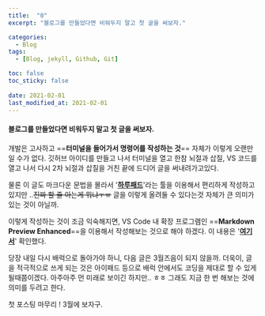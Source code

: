 ```yaml
---
title:  "0"
excerpt: "블로그를 만들었다면 비워두지 말고 첫 글을 써보자."

categories:
  - Blog
tags:
  - [Blog, jekyll, Github, Git]

toc: false
toc_sticky: false
 
date: 2021-02-01
last_modified_at: 2021-02-01
---
```


#### 블로그를 만들었다면 비워두지 말고 첫 글을 써보자.
 개발은 고사하고 ==**터미널을 들어가서 명령어를 작성하는 것**== 자체가 이렇게 오랜만일 수가 없다. 깃허브 아이디를 만들고 나서 터미널을 열고 한참 뇌절과 삽질, VS 코드를 열고 나서 다시 2차 뇌절과 삽질을 거친 끝에 드디어 글을 써내려가고있다.
 
 물론 이 글도 마크다운 문법을 몰라서 '[**하루패드**](http://pad.haroopress.com/page.html)'라는 툴을 이용해서 편리하게 작성하고 있지만 ..~~진짜 할 줄 아는게 뭐냐ㅜㅠ~~ 글을 이렇게 올려둘 수 있다는것 자체가 큰 의미가 있는 것이 아닐까.
 
이렇게 작성하는 것이 조금 익숙해지면, VS Code 내 확장 프로그램인 ==**Markdown Preview Enhanced**==을 이용해서 작성해보는 것으로 해야 하겠다. 이 내용은 '[**여기서**](https://ansohxxn.github.io/blog/posting/)' 확인했다.

 당장 내일 다시 배럭으로 돌아가야 하니, 다음 글은 3월즈음이 되지 않을까. 더욱이, 글을 적극적으로 쓰게 되는 것은 아이패드 등으로 배럭 안에서도 코딩을 제대로 할 수 있게 될때쯤이겠다. 아주아주 먼 미래로 보이긴 하지만.. ㅎㅎ 그래도 지금 한 번 해보는 것에 의미를 두려고 한다.
 
첫 포스팅 마무리 !
3월에 보자구.




